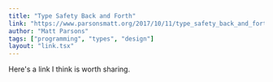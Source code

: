 ```yaml
---
title: "Type Safety Back and Forth"
link: "https://www.parsonsmatt.org/2017/10/11/type_safety_back_and_forth.html"
author: "Matt Parsons"
tags: ["programming", "types", "design"]
layout: "link.tsx"
---
```


Here's a link I think is worth sharing.
